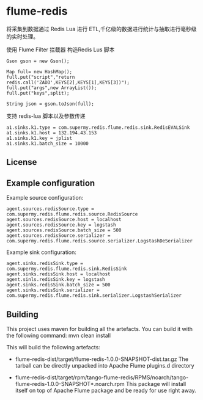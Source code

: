 flume-redis
===========

将采集到数据通过 Redis Lua 进行 ETL,千亿级的数据进行统计与抽取进行毫秒级的实时处理。

使用 Flume Filter 拦截器 构造Redis Lus 脚本

    Gson gson = new Gson();
    
    Map full= new HashMap();
    full.put("script","return redis.call('ZADD',KEYS[2],KEYS[1],KEYS[3])");
    full.put("args",new ArrayList());
    full.put("keys",split);
    
    String json = gson.toJson(full);   

支持 redis-lua 脚本以及参数传递

    a1.sinks.k1.type = com.supermy.redis.flume.redis.sink.RedisEVALSink
    a1.sinks.k1.host = 132.194.43.153
    a1.sinks.k1.key = jplist
    a1.sinks.k1.batch_size = 10000


License
-------



Example configuration
---------------------

Example source configuration:

    agent.sources.redisSource.type = com.supermy.redis.flume.redis.source.RedisSource
    agent.sources.redisSource.host = localhost
    agent.sources.redisSource.key = logstash
    agent.sources.redisSource.batch_size = 500
    agent.sources.redisSource.serializer = com.supermy.redis.flume.redis.source.serializer.LogstashDeSerializer


Example sink configuration:

    agent.sinks.redisSink.type = com.supermy.redis.flume.redis.sink.RedisSink
    agent.sinks.redisSink.host = localhost
    agent.sinls.redisSink.key = logstash
    agent.sinks.redisSink.batch_size = 500
    agent.sinks.redisSink.serializer = com.supermy.redis.flume.redis.sink.serializer.LogstashSerializer



Building
--------

This project uses maven for building all the artefacts.
You can build it with the following command:
    mvn clean install

This will build the following artefacts:
* flume-redis-dist/target/flume-redis-1.0.0-SNAPSHOT-dist.tar.gz
  The tarball can be directly unpacked into Apache Flume plugins.d directory

* flume-redis-dist/target/rpm/tango-flume-redis/RPMS/noarch/tango-flume-redis-1.0.0-SNAPSHOT*.noarch.rpm
  This package will install itself on top of Apache Flume package and be ready for use right away.



 